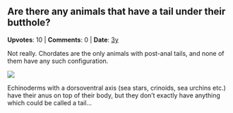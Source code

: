 ## Are there any animals that have a tail under their butthole?
    
**Upvotes**: 10 | **Comments**: 0 | **Date**: [3y](https://www.quora.com/Are-there-any-animals-that-have-a-tail-under-their-butthole/answer/Gary-Meaney)

Not really. Chordates are the only animals with post-anal tails, and none of them have any such configuration.

![](https://qph.fs.quoracdn.net/main-qimg-097e4e135dfb060f09ee63e3a1729a1e-lq)

Echinoderms with a dorsoventral axis (sea stars, crinoids, sea urchins etc.) have their anus on top of their body, but they don’t exactly have anything which could be called a tail…

